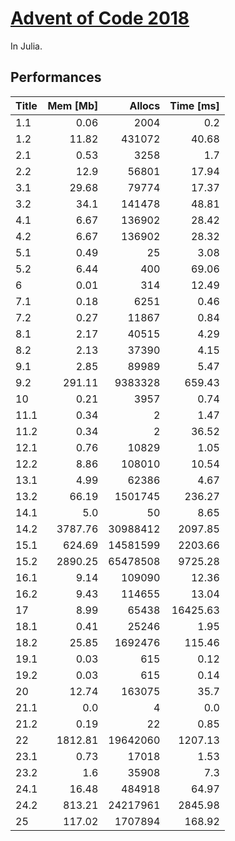# [Advent of Code 2018](http://adventofcode.com)

In Julia.


## Performances

| Title | Mem [Mb] |   Allocs | Time [ms] |
|:----- | --------:| --------:| ---------:|
| 1.1   |     0.06 |     2004 |       0.2 |
| 1.2   |    11.82 |   431072 |     40.68 |
| 2.1   |     0.53 |     3258 |       1.7 |
| 2.2   |     12.9 |    56801 |     17.94 |
| 3.1   |    29.68 |    79774 |     17.37 |
| 3.2   |     34.1 |   141478 |     48.81 |
| 4.1   |     6.67 |   136902 |     28.42 |
| 4.2   |     6.67 |   136902 |     28.32 |
| 5.1   |     0.49 |       25 |      3.08 |
| 5.2   |     6.44 |      400 |     69.06 |
| 6     |     0.01 |      314 |     12.49 |
| 7.1   |     0.18 |     6251 |      0.46 |
| 7.2   |     0.27 |    11867 |      0.84 |
| 8.1   |     2.17 |    40515 |      4.29 |
| 8.2   |     2.13 |    37390 |      4.15 |
| 9.1   |     2.85 |    89989 |      5.47 |
| 9.2   |   291.11 |  9383328 |    659.43 |
| 10    |     0.21 |     3957 |      0.74 |
| 11.1  |     0.34 |        2 |      1.47 |
| 11.2  |     0.34 |        2 |     36.52 |
| 12.1  |     0.76 |    10829 |      1.05 |
| 12.2  |     8.86 |   108010 |     10.54 |
| 13.1  |     4.99 |    62386 |      4.67 |
| 13.2  |    66.19 |  1501745 |    236.27 |
| 14.1  |      5.0 |       50 |      8.65 |
| 14.2  |  3787.76 | 30988412 |   2097.85 |
| 15.1  |   624.69 | 14581599 |   2203.66 |
| 15.2  |  2890.25 | 65478508 |   9725.28 |
| 16.1  |     9.14 |   109090 |     12.36 |
| 16.2  |     9.43 |   114655 |     13.04 |
| 17    |     8.99 |    65438 |  16425.63 |
| 18.1  |     0.41 |    25246 |      1.95 |
| 18.2  |    25.85 |  1692476 |    115.46 |
| 19.1  |     0.03 |      615 |      0.12 |
| 19.2  |     0.03 |      615 |      0.14 |
| 20    |    12.74 |   163075 |      35.7 |
| 21.1  |      0.0 |        4 |       0.0 |
| 21.2  |     0.19 |       22 |      0.85 |
| 22    |  1812.81 | 19642060 |   1207.13 |
| 23.1  |     0.73 |    17018 |      1.53 |
| 23.2  |      1.6 |    35908 |       7.3 |
| 24.1  |    16.48 |   484918 |     64.97 |
| 24.2  |   813.21 | 24217961 |   2845.98 |
| 25    |   117.02 |  1707894 |    168.92 |

